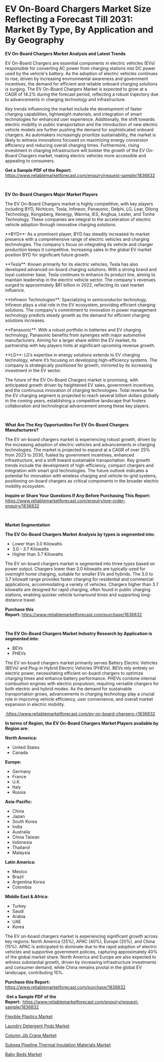 <p><h1>EV On-Board Chargers Market Size Reflecting a Forecast Till 2031: Market By Type, By Application and By Geography</h1></p><p><strong>EV On-Board Chargers Market Analysis and Latest Trends</strong></p>
<p><p>EV On-Board Chargers are essential components in electric vehicles (EVs) responsible for converting AC power from charging stations into DC power used by the vehicle's battery. As the adoption of electric vehicles continues to rise, driven by increasing environmental awareness and government incentives, the demand for efficient and reliable onboard charging solutions is surging. The EV On-Board Chargers Market is expected to grow at a CAGR of 14.2% during the forecast period, reflecting a robust trajectory due to advancements in charging technology and infrastructure.</p><p>Key trends influencing the market include the development of faster charging capabilities, lightweight materials, and integration of smart technologies for enhanced user experience. Additionally, the shift towards electric mobility in public transportation and the introduction of new electric vehicle models are further pushing the demand for sophisticated onboard chargers. As automakers increasingly prioritize sustainability, the market is likely to witness innovations focused on maximizing energy conversion efficiency and reducing overall charging times. Furthermore, rising investment in charging infrastructure will bolster the growth of the EV On-Board Chargers market, making electric vehicles more accessible and appealing to consumers.</p></p>
<p><strong>Get a Sample PDF of the Report:&nbsp;</strong> <a href="https://www.reliablemarketforecast.com/enquiry/request-sample/1836832?utm_campaign=1464&utm_medium=2&utm_source=Github&utm_content=ia&utm_term=16102024&utm_id=ev-on-board-chargers">https://www.reliablemarketforecast.com/enquiry/request-sample/1836832</a></p>
<p>&nbsp;</p>
<p><strong>EV On-Board Chargers Major Market Players</strong></p>
<p><p>The EV On-Board Chargers market is highly competitive, with key players including BYD, Nichicon, Tesla, Infineon, Panasonic, Delphi, LG, Lear, Dilong Technology, Kongsberg, Kenergy, Wanma, IES, Anghua, Lester, and Tonhe Technology. These companies are integral to the acceleration of electric vehicle adoption through innovative charging solutions.</p><p>**BYD**: As a prominent player, BYD has steadily increased its market presence with a comprehensive range of electric vehicles and charging technologies. The company's focus on integrating its vehicle and charger production keeps it competitive. Increasing sales in the global EV market position BYD for significant future growth.</p><p>**Tesla**: Known primarily for its electric vehicles, Tesla has also developed advanced on-board charging solutions. With a strong brand and loyal customer base, Tesla continues to enhance its product line, aiming to maintain leadership in the electric vehicle sector. The company's revenues surged to approximately $81 billion in 2022, reflecting its vast market influence.</p><p>**Infineon Technologies**: Specializing in semiconductor technology, Infineon plays a vital role in the EV ecosystem, providing efficient charging solutions. The company's commitment to innovation in power management technology predicts steady growth as the demand for efficient charging solutions increases.</p><p>**Panasonic**: With a robust portfolio in batteries and EV charging technology, Panasonic benefits from synergies with major automotive manufacturers. Aiming for a larger share within the EV market, its partnership with key players hints at significant upcoming revenue growth.</p><p>**LG**: LG’s expertise in energy solutions extends to EV charging technology, where it’s focusing on developing high-efficiency systems. The company is strategically positioned for growth, mirrored by its increasing investment in the EV sector.</p><p>The future of the EV On-Board Chargers market is promising, with anticipated growth driven by heightened EV sales, government incentives, and the continuous innovation of charging technologies. Total revenue for the EV charging segment is projected to reach several billion dollars globally in the coming years, establishing a competitive landscape that fosters collaboration and technological advancement among these key players.</p></p>
<p>&nbsp;</p>
<p><strong>What Are The Key Opportunities For EV On-Board Chargers Manufacturers?</strong></p>
<p><p>The EV on-board chargers market is experiencing robust growth, driven by the increasing adoption of electric vehicles and advancements in charging technologies. The market is projected to expand at a CAGR of over 25% from 2023 to 2030, fueled by government incentives, enhanced infrastructure, and a shift toward sustainable transportation. Key growth trends include the development of high-efficiency, compact chargers and integration with smart grid technologies. The future outlook indicates a potential for innovation with wireless charging and vehicle-to-grid systems, positioning on-board chargers as critical components in the broader electric mobility ecosystem.</p></p>
<p><strong>Inquire or Share Your Questions If Any Before Purchasing This Report:</strong> <a href="https://www.reliablemarketforecast.com/enquiry/pre-order-enquiry/1836832?utm_campaign=1464&utm_medium=2&utm_source=Github&utm_content=ia&utm_term=16102024&utm_id=ev-on-board-chargers">https://www.reliablemarketforecast.com/enquiry/pre-order-enquiry/1836832</a></p>
<p>&nbsp;</p>
<p><strong>Market Segmentation</strong></p>
<p><strong>The EV On-Board Chargers Market Analysis by types is segmented into:</strong></p>
<p><ul><li>Lower than 3.0 Kilowatts</li><li>3.0 - 3.7 Kilowatts</li><li>Higher than 3.7 Kilowatts</li></ul></p>
<p><p>The EV on-board chargers market is segmented into three types based on power output. Chargers lower than 3.0 kilowatts are typically used for overnight home charging, suitable for smaller EVs and hybrids. The 3.0 to 3.7 kilowatt range provides faster charging for residential and commercial applications, accommodating a variety of vehicles. Chargers higher than 3.7 kilowatts are designed for rapid charging, often found in public charging stations, enabling quicker vehicle turnaround times and supporting long-distance travel.</p></p>
<p><strong>Purchase this Report:&nbsp;</strong><a href="https://www.reliablemarketforecast.com/purchase/1836832?utm_campaign=1464&utm_medium=2&utm_source=Github&utm_content=ia&utm_term=16102024&utm_id=ev-on-board-chargers">https://www.reliablemarketforecast.com/purchase/1836832</a></p>
<p>&nbsp;</p>
<p><strong>The EV On-Board Chargers Market Industry Research by Application is segmented into:</strong></p>
<p><ul><li>BEVs</li><li>PHEVs</li></ul></p>
<p><p>The EV on-board chargers market primarily serves Battery Electric Vehicles (BEVs) and Plug-in Hybrid Electric Vehicles (PHEVs). BEVs rely entirely on electric power, necessitating efficient on-board chargers to optimize charging times and enhance battery performance. PHEVs combine internal combustion engines with electric propulsion, requiring versatile chargers for both electric and hybrid modes. As the demand for sustainable transportation grows, advancements in charging technology play a crucial role in improving vehicle efficiency, user convenience, and overall market expansion in electric mobility.</p></p>
<p><a href="https://www.reliablemarketforecast.com/ev-on-board-chargers-r1836832?utm_campaign=1464&utm_medium=2&utm_source=Github&utm_content=ia&utm_term=16102024&utm_id=ev-on-board-chargers">&nbsp;https://www.reliablemarketforecast.com/ev-on-board-chargers-r1836832</a></p>
<p><strong>In terms of Region, the EV On-Board Chargers Market Players available by Region are:</strong></p>
<p>
    <p> <strong> North America: </strong>
        <ul>
            <li>United States</li>
            <li>Canada</li>
        </ul>
        </p> 
    <p> <strong> Europe: </strong>
        <ul>
            <li>Germany</li>
            <li>France</li>
            <li>U.K.</li>
            <li>Italy</li>
            <li>Russia</li>
        </ul>
        </p> 
    <p> <strong> Asia-Pacific: </strong>
        <ul>
            <li>China</li>
            <li>Japan</li>
            <li>South Korea</li>
            <li>India</li>
            <li>Australia</li>
            <li>China Taiwan</li>
            <li>Indonesia</li>
            <li>Thailand</li>
            <li>Malaysia</li>
        </ul>
        </p> 
    <p> <strong> Latin America: </strong>
        <ul>
            <li>Mexico</li>
            <li>Brazil</li>
            <li>Argentina Korea</li>
            <li>Colombia</li>
        </ul>
        </p> 
    <p> <strong> Middle East & Africa: </strong>
        <ul>
            <li>Turkey</li>
            <li>Saudi</li>
            <li>Arabia</li>
            <li>UAE</li>
            <li>Korea</li>
        </ul>
    </p>
    </p>
<p><p>The EV on-board chargers market is experiencing significant growth across key regions: North America (25%), APAC (40%), Europe (20%), and China (15%). APAC is anticipated to dominate due to the rapid adoption of electric vehicles and supportive government policies, capturing approximately 40% of the global market share. North America and Europe are also expected to witness substantial growth, driven by increasing infrastructure investments and consumer demand, while China remains pivotal in the global EV landscape, contributing 15%.</p></p>
<p><strong>Purchase this Report: </strong><a href="https://www.reliablemarketforecast.com/purchase/1836832?utm_campaign=1464&utm_medium=2&utm_source=Github&utm_content=ia&utm_term=16102024&utm_id=ev-on-board-chargers">https://www.reliablemarketforecast.com/purchase/1836832</a></p>
<p>&nbsp;<strong>Get a Sample PDF of the Report:&nbsp;&nbsp;</strong><a href="https://www.reliablemarketforecast.com/enquiry/request-sample/1836832?utm_campaign=1464&utm_medium=2&utm_source=Github&utm_content=ia&utm_term=16102024&utm_id=ev-on-board-chargers">https://www.reliablemarketforecast.com/enquiry/request-sample/1836832</a></p>
<p><strong></strong></p>
<p><p><a href="https://www.linkedin.com/pulse/strategic-roadmap-success-global-flexible-plastics-market-analysis-yd9ic?utm_campaign=1464&utm_medium=2&utm_source=Github&utm_content=ia&utm_term=16102024&utm_id=ev-on-board-chargers">Flexible Plastics Market</a></p><p><a href="https://www.linkedin.com/pulse/laundry-detergent-pods-market-research-report-2024-2031-blazew-sfqqc?utm_campaign=1464&utm_medium=2&utm_source=Github&utm_content=ia&utm_term=16102024&utm_id=ev-on-board-chargers">Laundry Detergent Pods Market</a></p><p><a href="https://issuu.com/reportprime-2/docs/column-jib-crane-market-size-2030.p_1820067f6eb51a?utm_campaign=1464&utm_medium=2&utm_source=Github&utm_content=ia&utm_term=16102024&utm_id=ev-on-board-chargers">Column Jib Crane Market</a></p><p><a href="https://github.com/danielpfuprb/Market-Research-Report-List-1/blob/main/subsea-pipeline-thermal-insulation-materials-market.md?utm_campaign=1464&utm_medium=2&utm_source=Github&utm_content=ia&utm_term=16102024&utm_id=ev-on-board-chargers">Subsea Pipeline Thermal Insulation Materials Market</a></p><p><a href="https://github.com/caylabradq/Market-Research-Report-List-1/blob/main/baby-beds-market.md?utm_campaign=1464&utm_medium=2&utm_source=Github&utm_content=ia&utm_term=16102024&utm_id=ev-on-board-chargers">Baby Beds Market</a></p></p>